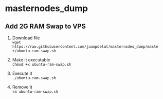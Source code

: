 # masternodes_dump

## Add 2G RAM Swap to VPS
1. Download file  
`wget https://raw.githubusercontent.com/juanpdelat/masternodes_dump/master/ubuntu-ram-swap.sh`  

2. Make it executable  
`chmod +x ubuntu-ram-swap.sh`  

3. Execute it  
`./ubuntu-ram-swap.sh`  

4. Remove it  
`rm ubuntu-ram-swap.sh`  